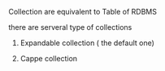 Collection are equivalent to Table of RDBMS

there are serveral type of collections

1. Expandable collection \( the default one\)

2. Cappe collection


